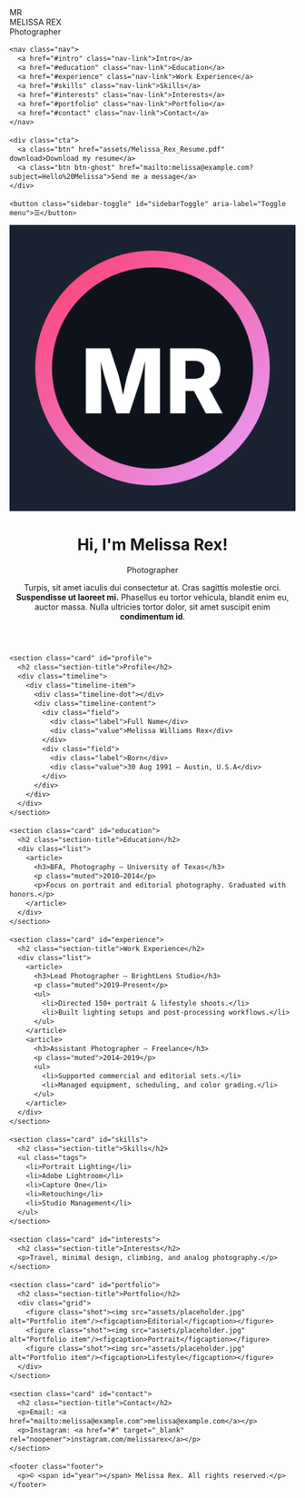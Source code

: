 <!DOCTYPE html>
<html lang="en">
<head>
  <meta charset="UTF-8" />
  <meta name="viewport" content="width=device-width, initial-scale=1.0"/>
  <title>Melissa Rex — Resume</title>
  <meta name="description" content="Portfolio & resume site." />
  <link rel="preconnect" href="https://fonts.googleapis.com">
  <link rel="preconnect" href="https://fonts.gstatic.com" crossorigin>
  <link href="https://fonts.googleapis.com/css2?family=Inter:wght@300;400;600;800&display=swap" rel="stylesheet">
  <link rel="stylesheet" href="styles.css"/>
  <script defer src="main.js"></script>
</head>
<body>
  <aside class="sidebar" id="sidebar">
    <div class="brand">
      <div class="logo">MR</div>
      <div class="brand-text">
        <div class="name">MELISSA <span>REX</span></div>
        <div class="role">Photographer</div>
      </div>
    </div>

    <nav class="nav">
      <a href="#intro" class="nav-link">Intro</a>
      <a href="#education" class="nav-link">Education</a>
      <a href="#experience" class="nav-link">Work Experience</a>
      <a href="#skills" class="nav-link">Skills</a>
      <a href="#interests" class="nav-link">Interests</a>
      <a href="#portfolio" class="nav-link">Portfolio</a>
      <a href="#contact" class="nav-link">Contact</a>
    </nav>

    <div class="cta">
      <a class="btn" href="assets/Melissa_Rex_Resume.pdf" download>Download my resume</a>
      <a class="btn btn-ghost" href="mailto:melissa@example.com?subject=Hello%20Melissa">Send me a message</a>
    </div>

    <button class="sidebar-toggle" id="sidebarToggle" aria-label="Toggle menu">☰</button>
  </aside>

  <main class="content">
    <header class="hero" id="intro">
      <div class="hero-inner">
        <img src="assets/profile.svg" alt="Portrait of Melissa Rex" class="avatar"/>
        <div class="hero-copy">
          <h1>Hi, I'm <span class="accent">Melissa Rex!</span></h1>
          <p class="tagline">Photographer</p>
          <p class="lede">
            Turpis, sit amet iaculis dui consectetur at. Cras sagittis molestie orci.
            <strong>Suspendisse ut laoreet mi.</strong> Phasellus eu tortor vehicula, blandit enim eu, auctor massa.
            Nulla ultricies tortor dolor, sit amet suscipit enim <strong>condimentum id</strong>.
          </p>
        </div>
      </div>
    </header>

    <section class="card" id="profile">
      <h2 class="section-title">Profile</h2>
      <div class="timeline">
        <div class="timeline-item">
          <div class="timeline-dot"></div>
          <div class="timeline-content">
            <div class="field">
              <div class="label">Full Name</div>
              <div class="value">Melissa Williams Rex</div>
            </div>
            <div class="field">
              <div class="label">Born</div>
              <div class="value">30 Aug 1991 — Austin, U.S.A</div>
            </div>
          </div>
        </div>
      </div>
    </section>

    <section class="card" id="education">
      <h2 class="section-title">Education</h2>
      <div class="list">
        <article>
          <h3>BFA, Photography — University of Texas</h3>
          <p class="muted">2010–2014</p>
          <p>Focus on portrait and editorial photography. Graduated with honors.</p>
        </article>
      </div>
    </section>

    <section class="card" id="experience">
      <h2 class="section-title">Work Experience</h2>
      <div class="list">
        <article>
          <h3>Lead Photographer — BrightLens Studio</h3>
          <p class="muted">2019–Present</p>
          <ul>
            <li>Directed 150+ portrait & lifestyle shoots.</li>
            <li>Built lighting setups and post‑processing workflows.</li>
          </ul>
        </article>
        <article>
          <h3>Assistant Photographer — Freelance</h3>
          <p class="muted">2014–2019</p>
          <ul>
            <li>Supported commercial and editorial sets.</li>
            <li>Managed equipment, scheduling, and color grading.</li>
          </ul>
        </article>
      </div>
    </section>

    <section class="card" id="skills">
      <h2 class="section-title">Skills</h2>
      <ul class="tags">
        <li>Portrait Lighting</li>
        <li>Adobe Lightroom</li>
        <li>Capture One</li>
        <li>Retouching</li>
        <li>Studio Management</li>
      </ul>
    </section>

    <section class="card" id="interests">
      <h2 class="section-title">Interests</h2>
      <p>Travel, minimal design, climbing, and analog photography.</p>
    </section>

    <section class="card" id="portfolio">
      <h2 class="section-title">Portfolio</h2>
      <div class="grid">
        <figure class="shot"><img src="assets/placeholder.jpg" alt="Portfolio item"/><figcaption>Editorial</figcaption></figure>
        <figure class="shot"><img src="assets/placeholder.jpg" alt="Portfolio item"/><figcaption>Portrait</figcaption></figure>
        <figure class="shot"><img src="assets/placeholder.jpg" alt="Portfolio item"/><figcaption>Lifestyle</figcaption></figure>
      </div>
    </section>

    <section class="card" id="contact">
      <h2 class="section-title">Contact</h2>
      <p>Email: <a href="mailto:melissa@example.com">melissa@example.com</a></p>
      <p>Instagram: <a href="#" target="_blank" rel="noopener">instagram.com/melissarex</a></p>
    </section>

    <footer class="footer">
      <p>© <span id="year"></span> Melissa Rex. All rights reserved.</p>
    </footer>
  </main>
</body>
</html>
